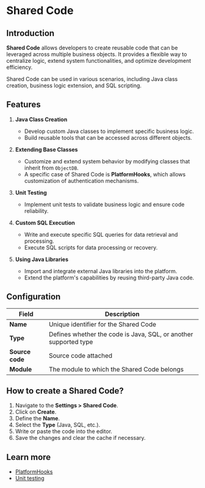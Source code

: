 # Shared Code

## Introduction

**Shared Code** allows developers to create reusable code that can be leveraged across multiple business objects. It provides a flexible way to centralize logic, extend system functionalities, and optimize development efficiency.

Shared Code can be used in various scenarios, including Java class creation, business logic extension, and SQL scripting.

## Features

1. **Java Class Creation**  
   - Develop custom Java classes to implement specific business logic.  
   - Build reusable tools that can be accessed across different objects.  

2. **Extending Base Classes**  
   - Customize and extend system behavior by modifying classes that inherit from `ObjectDB`.  
   - A specific case of Shared Code is **PlatformHooks**, which allows customization of authentication mechanisms.  

3. **Unit Testing**  
   - Implement unit tests to validate business logic and ensure code reliability.  

4. **Custom SQL Execution**  
   - Write and execute specific SQL queries for data retrieval and processing.  
   - Execute SQL scripts for data processing or recovery.  
  
5. **Using Java Libraries**  
   - Import and integrate external Java libraries into the platform.  
   - Extend the platform's capabilities by reusing third-party Java code.  
  
## Configuration

| Field | Description |
| ----- | ----------- |
| **Name** | Unique identifier for the Shared Code |
| **Type** | Defines whether the code is Java, SQL, or another supported type |
| **Source code** | Source code attached |
| **Module** | The module to which the Shared Code belongs |

## How to create a Shared Code?

1. Navigate to the **Settings > Shared Code**.  
2. Click on **Create**.  
3. Define the **Name**.  
4. Select the **Type** (Java, SQL, etc.).  
5. Write or paste the code into the editor.  
6. Save the changes and clear the cache if necessary.  

## Learn more

- [PlatformHooks](/lesson/docs/platform/core/platform-hooks)  
- [Unit testing](/lesson/docs/platform/core/unit-testing)    

